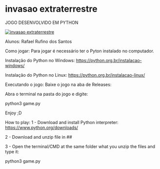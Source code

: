 # invasao extraterrestre
JOGO DESENVOLVIDO EM PYTHON

[![invasao extraterrestre](https://img.youtube.com/vi/UvRheXfvwRY/0.jpg)](https://www.youtube.com/watch?v=UvRheXfvwRY)

Alunos:
Rafael Rufino dos Santos

Como jogar:
Para jogar é necessário ter o Pyton instalado no computador.

Instalação do Python no Windows:
https://python.org.br/instalacao-windows/

Instalação do Python no Linux:
https://python.org.br/instalacao-linux/

Executando o jogo:
Baixe o jogo na aba de Releases: 

Abra o terminal na pasta do jogo e digite:

python3 game.py

Enjoy ;D

How to play:
1 - Download and install Python interpreter: https://www.python.org/downloads/

2 - Download and unzip file in ##

3 - Open the terminal/CMD at the same folder what you unzip the files and type it:

python3 game.py


